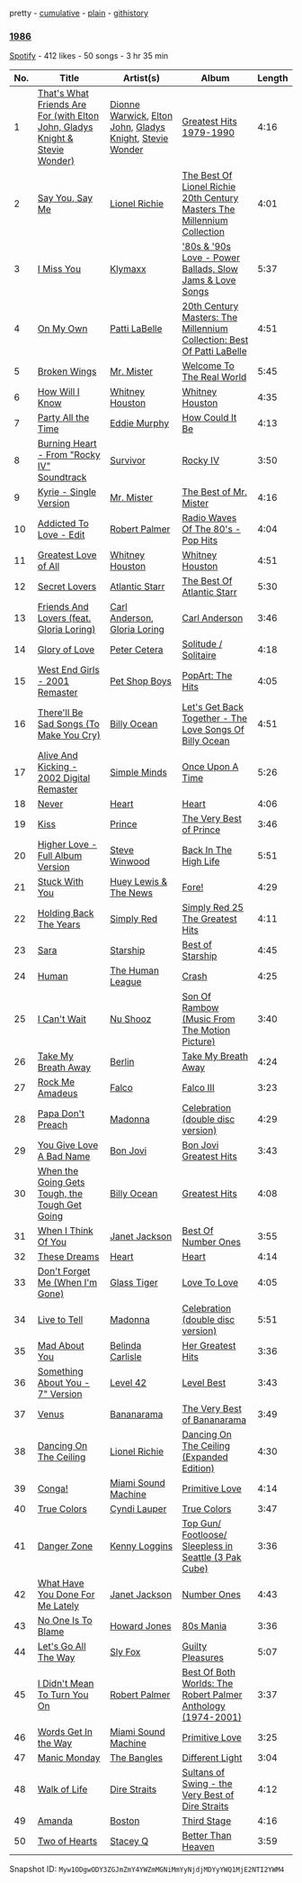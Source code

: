 pretty - [cumulative](/playlists/cumulative/3GM3OMvut5VuRht0dr8GJX.md) - [plain](/playlists/plain/3GM3OMvut5VuRht0dr8GJX) - [githistory](https://github.githistory.xyz/mackorone/spotify-playlist-archive/blob/main/playlists/plain/3GM3OMvut5VuRht0dr8GJX)

### [1986](https://open.spotify.com/playlist/3GM3OMvut5VuRht0dr8GJX)

> 

[Spotify](https://open.spotify.com/user/spotify) - 412 likes - 50 songs - 3 hr 35 min

| No. | Title | Artist(s) | Album | Length |
|---|---|---|---|---|
| 1 | [That's What Friends Are For \(with Elton John, Gladys Knight & Stevie Wonder\)](https://open.spotify.com/track/1cOj24fUMnBSXhtp7waHVW) | [Dionne Warwick](https://open.spotify.com/artist/2JSjCHK79gdaiPWdKiNUNp), [Elton John](https://open.spotify.com/artist/3PhoLpVuITZKcymswpck5b), [Gladys Knight](https://open.spotify.com/artist/2aXiJJHJei5BmCykxI37y0), [Stevie Wonder](https://open.spotify.com/artist/7guDJrEfX3qb6FEbdPA5qi) | [Greatest Hits 1979\-1990](https://open.spotify.com/album/0HpZFxWfSL8V4wzEtUvGFo) | 4:16 |
| 2 | [Say You, Say Me](https://open.spotify.com/track/36W7sqM1qkSJArXhlVMWAi) | [Lionel Richie](https://open.spotify.com/artist/3gMaNLQm7D9MornNILzdSl) | [The Best Of Lionel Richie 20th Century Masters The Millennium Collection](https://open.spotify.com/album/6UaOmeGGHUSHyy3F4ngAwa) | 4:01 |
| 3 | [I Miss You](https://open.spotify.com/track/0NFXlV3K5lZzGTPnWhalXH) | [Klymaxx](https://open.spotify.com/artist/2wh5Qu35PjDbJBqAv65RGa) | ['80s & '90s Love \- Power Ballads, Slow Jams & Love Songs](https://open.spotify.com/album/4KHTMXXAAPPpDwVzRmsiis) | 5:37 |
| 4 | [On My Own](https://open.spotify.com/track/5lQyKTM5MZsrObdRbIjJv4) | [Patti LaBelle](https://open.spotify.com/artist/0ty0xha1dbprYIUAQufkFn) | [20th Century Masters: The Millennium Collection: Best Of Patti LaBelle](https://open.spotify.com/album/2OK1pukLZGIHosu05lpkvS) | 4:51 |
| 5 | [Broken Wings](https://open.spotify.com/track/63nVsCAdxu9OdeRhe58wiE) | [Mr\. Mister](https://open.spotify.com/artist/7Bah8E0kCETqEpAHI6CPzQ) | [Welcome To The Real World](https://open.spotify.com/album/1vmioa1hsabaxkYnYKROT1) | 5:45 |
| 6 | [How Will I Know](https://open.spotify.com/track/5tdKaKLnC4SgtDZ6RlWeal) | [Whitney Houston](https://open.spotify.com/artist/6XpaIBNiVzIetEPCWDvAFP) | [Whitney Houston](https://open.spotify.com/album/2MH37enG6IPvNK5QFLyKes) | 4:35 |
| 7 | [Party All the Time](https://open.spotify.com/track/6N5DRCQUSXT1qQqmqsO92B) | [Eddie Murphy](https://open.spotify.com/artist/1Zq8pfBl4ejCMrWdeAdphc) | [How Could It Be](https://open.spotify.com/album/2ghvihRomDb37X59VK6hp5) | 4:13 |
| 8 | [Burning Heart \- From "Rocky IV" Soundtrack](https://open.spotify.com/track/2avaSeKHI5l4sLruVfLdi2) | [Survivor](https://open.spotify.com/artist/26bcq2nyj5GB7uRr558iQg) | [Rocky IV](https://open.spotify.com/album/3t3BbpFJiGcXl4jI5CRLLA) | 3:50 |
| 9 | [Kyrie \- Single Version](https://open.spotify.com/track/5BXj1QDRU77J1ngVavG1tI) | [Mr\. Mister](https://open.spotify.com/artist/7Bah8E0kCETqEpAHI6CPzQ) | [The Best of Mr\. Mister](https://open.spotify.com/album/0qCccU99b8JabM1xPpWJKh) | 4:16 |
| 10 | [Addicted To Love \- Edit](https://open.spotify.com/track/5qUliRaqliPfqrG3oQrp72) | [Robert Palmer](https://open.spotify.com/artist/530Sdm7eqqzWBdDmILMgnu) | [Radio Waves Of The 80's \- Pop Hits](https://open.spotify.com/album/5jyYlJdBiy75c2SBe0xq9K) | 4:04 |
| 11 | [Greatest Love of All](https://open.spotify.com/track/6yJxCltgtmGxIgKOS6ndnu) | [Whitney Houston](https://open.spotify.com/artist/6XpaIBNiVzIetEPCWDvAFP) | [Whitney Houston](https://open.spotify.com/album/2MH37enG6IPvNK5QFLyKes) | 4:51 |
| 12 | [Secret Lovers](https://open.spotify.com/track/4xwllvf4zL43zIj8K7H6zd) | [Atlantic Starr](https://open.spotify.com/artist/2YdVmtVBpIrv0N6WiBzSqm) | [The Best Of Atlantic Starr](https://open.spotify.com/album/31j5ZI5u1bMPFwdWWe7g6D) | 5:30 |
| 13 | [Friends And Lovers \(feat\. Gloria Loring\)](https://open.spotify.com/track/19u5G7pWq3Nj6lQiP4W4Hp) | [Carl Anderson](https://open.spotify.com/artist/7Bp4xXabhvbSB51SK3LJim), [Gloria Loring](https://open.spotify.com/artist/4OvZ8Dx72DO6lo6DRL6vjK) | [Carl Anderson](https://open.spotify.com/album/1bsg5MNMpHiXh6atVjXWv6) | 3:46 |
| 14 | [Glory of Love](https://open.spotify.com/track/1eyq8cjUQ2daFthW2PC2GM) | [Peter Cetera](https://open.spotify.com/artist/5xWPOujQqd4wXyB08slZ9Z) | [Solitude / Solitaire](https://open.spotify.com/album/1O2sEdKLsSHROEyYgUQmnb) | 4:18 |
| 15 | [West End Girls \- 2001 Remaster](https://open.spotify.com/track/3aQ06wb25CWisjA91kqgB4) | [Pet Shop Boys](https://open.spotify.com/artist/2ycnb8Er79LoH2AsR5ldjh) | [PopArt: The Hits](https://open.spotify.com/album/4wcFyCDvWuIAIIfemgtNUv) | 4:05 |
| 16 | [There'll Be Sad Songs \(To Make You Cry\)](https://open.spotify.com/track/0C8lgaKDpwGiPmUU9unT33) | [Billy Ocean](https://open.spotify.com/artist/5IDs1CK15HegSAhGEbSYXo) | [Let's Get Back Together \- The Love Songs Of Billy Ocean](https://open.spotify.com/album/6utd3gcqp662C70CoTKplv) | 4:51 |
| 17 | [Alive And Kicking \- 2002 Digital Remaster](https://open.spotify.com/track/2phcupbmqItBvC3OnsHQLF) | [Simple Minds](https://open.spotify.com/artist/6hN9F0iuULZYWXppob22Aj) | [Once Upon A Time](https://open.spotify.com/album/3QvvO6qqh3kIykcuVyKzTi) | 5:26 |
| 18 | [Never](https://open.spotify.com/track/4Jg1nU6FYvCWkqFw8Kr4bO) | [Heart](https://open.spotify.com/artist/34jw2BbxjoYalTp8cJFCPv) | [Heart](https://open.spotify.com/album/1VEQ2mal6ULVnEbk04b6Gp) | 4:06 |
| 19 | [Kiss](https://open.spotify.com/track/28S2K2KIvnZ9H6AyhRtenm) | [Prince](https://open.spotify.com/artist/5a2EaR3hamoenG9rDuVn8j) | [The Very Best of Prince](https://open.spotify.com/album/5oQClEU6YXiVoaz4ZTmOOO) | 3:46 |
| 20 | [Higher Love \- Full Album Version](https://open.spotify.com/track/1vhNjOtmfgoGy4J6ijCUSS) | [Steve Winwood](https://open.spotify.com/artist/5gxynDEKwNDgxGJmJjZyte) | [Back In The High Life](https://open.spotify.com/album/3O59NzKXBD0NGaqpDtVjie) | 5:51 |
| 21 | [Stuck With You](https://open.spotify.com/track/2cFl7utlqyZjCXN1G5nRvA) | [Huey Lewis & The News](https://open.spotify.com/artist/7A9yZMTrFZcgEWAX2kBfK6) | [Fore!](https://open.spotify.com/album/5L0vaNLbzgP8RIJqs1zamE) | 4:29 |
| 22 | [Holding Back The Years](https://open.spotify.com/track/5q04ftJMH7VjaKEbNUz18u) | [Simply Red](https://open.spotify.com/artist/1fa0cOhromAZdq2xRA4vv8) | [Simply Red 25 The Greatest Hits](https://open.spotify.com/album/0emaOw64y1tYsdwKpWwzvP) | 4:11 |
| 23 | [Sara](https://open.spotify.com/track/6V775dYuMO5BKjo9C3nhqL) | [Starship](https://open.spotify.com/artist/0kObWap02DEg9EAJ3PBxzf) | [Best of Starship](https://open.spotify.com/album/1iUToID4xbYZLLdfr82goF) | 4:45 |
| 24 | [Human](https://open.spotify.com/track/537yo062QIz16oQOgxmul3) | [The Human League](https://open.spotify.com/artist/1aX2dmV8XoHYCOQRxjPESG) | [Crash](https://open.spotify.com/album/5PHV7kFMuDYufMWOy68gNx) | 4:25 |
| 25 | [I Can't Wait](https://open.spotify.com/track/044fQJmT2fZUYcA3BnaOL2) | [Nu Shooz](https://open.spotify.com/artist/2The4Ur661sLPGndcUuuLu) | [Son Of Rambow \(Music From The Motion Picture\)](https://open.spotify.com/album/11N1EkkhbkBS2awMJ7mY4W) | 3:40 |
| 26 | [Take My Breath Away](https://open.spotify.com/track/1hZJcuz9iMoz6tLkFlIaUy) | [Berlin](https://open.spotify.com/artist/2aS6jYh7ysTL1ZUsHneNgM) | [Take My Breath Away](https://open.spotify.com/album/1gwQ8OK1YHKpzIxLKuc1MQ) | 4:24 |
| 27 | [Rock Me Amadeus](https://open.spotify.com/track/1Hs3XZxhdpHrOyiZBB4kEK) | [Falco](https://open.spotify.com/artist/0hLd40hVpRDGENe4KGZLnW) | [Falco III](https://open.spotify.com/album/6hBpEzVhzRn7zd1RILJ3FR) | 3:23 |
| 28 | [Papa Don't Preach](https://open.spotify.com/track/0Oa9Qtd0FuhcmLi3sWTF9F) | [Madonna](https://open.spotify.com/artist/6tbjWDEIzxoDsBA1FuhfPW) | [Celebration \(double disc version\)](https://open.spotify.com/album/43lok9zd7BW5CoYkXZs7S0) | 4:29 |
| 29 | [You Give Love A Bad Name](https://open.spotify.com/track/1MTMedlCphum6mRcd8YzvE) | [Bon Jovi](https://open.spotify.com/artist/58lV9VcRSjABbAbfWS6skp) | [Bon Jovi Greatest Hits](https://open.spotify.com/album/0C8Poy7zwJ1kQh2sldyvHm) | 3:43 |
| 30 | [When the Going Gets Tough, the Tough Get Going](https://open.spotify.com/track/6QyYTRZCrzjAUqchxGC91x) | [Billy Ocean](https://open.spotify.com/artist/5IDs1CK15HegSAhGEbSYXo) | [Greatest Hits](https://open.spotify.com/album/6O86TIFuVxSpIp0VnO71ZU) | 4:08 |
| 31 | [When I Think Of You](https://open.spotify.com/track/2oeha2Y6cQIw1LyhUWSjjq) | [Janet Jackson](https://open.spotify.com/artist/4qwGe91Bz9K2T8jXTZ815W) | [Best Of Number Ones](https://open.spotify.com/album/2nluxUhos0yCqlpXazGSVF) | 3:55 |
| 32 | [These Dreams](https://open.spotify.com/track/5fRTUCS48zwiGai2Ku8gSg) | [Heart](https://open.spotify.com/artist/34jw2BbxjoYalTp8cJFCPv) | [Heart](https://open.spotify.com/album/1VEQ2mal6ULVnEbk04b6Gp) | 4:14 |
| 33 | [Don't Forget Me \(When I'm Gone\)](https://open.spotify.com/track/3j6oEEPaUMzzw5i7gFIGDb) | [Glass Tiger](https://open.spotify.com/artist/53RaPTbZOx2mBoZD6LLWIv) | [Love To Love](https://open.spotify.com/album/6AbPhbIJmobHvCx7yH8YM9) | 4:05 |
| 34 | [Live to Tell](https://open.spotify.com/track/0OjKjWYMF8nrcHX8kj8D45) | [Madonna](https://open.spotify.com/artist/6tbjWDEIzxoDsBA1FuhfPW) | [Celebration \(double disc version\)](https://open.spotify.com/album/43lok9zd7BW5CoYkXZs7S0) | 5:51 |
| 35 | [Mad About You](https://open.spotify.com/track/6v9oV4RpWKJ5qbpAZqKqtZ) | [Belinda Carlisle](https://open.spotify.com/artist/7xkAwz0bQTGDSbkofyQt3U) | [Her Greatest Hits](https://open.spotify.com/album/7GivFffZAIHYTe4OftgIjL) | 3:36 |
| 36 | [Something About You \- 7" Version](https://open.spotify.com/track/2uXewDKMktNkkMfotqSxN6) | [Level 42](https://open.spotify.com/artist/0L9xkvBPcEp1nrhDrodxc5) | [Level Best](https://open.spotify.com/album/43lw3eUmzsmn3YSxUiMY9x) | 3:43 |
| 37 | [Venus](https://open.spotify.com/track/4kxOMXF9aVjztdBVM12gbn) | [Bananarama](https://open.spotify.com/artist/3sc7iUG1Wwpwx7bHeZolgx) | [The Very Best of Bananarama](https://open.spotify.com/album/6uhTVtzDPWB4kgiV6QMh4z) | 3:49 |
| 38 | [Dancing On The Ceiling](https://open.spotify.com/track/0snPJPxkk0MbTc0xeUvAPt) | [Lionel Richie](https://open.spotify.com/artist/3gMaNLQm7D9MornNILzdSl) | [Dancing On The Ceiling \(Expanded Edition\)](https://open.spotify.com/album/5IvqScO5vIXQ2zrxtpCVHf) | 4:30 |
| 39 | [Conga!](https://open.spotify.com/track/3FdHgoJbH3DXNtGLh56pFu) | [Miami Sound Machine](https://open.spotify.com/artist/18xgcedCGxFbqLbIQn5R8F) | [Primitive Love](https://open.spotify.com/album/70ziXyCSplSPUpFmq9kh6M) | 4:14 |
| 40 | [True Colors](https://open.spotify.com/track/2A6yzRGMgSQCUapR2ptm6A) | [Cyndi Lauper](https://open.spotify.com/artist/2BTZIqw0ntH9MvilQ3ewNY) | [True Colors](https://open.spotify.com/album/31TRqoVBTQi0lzlPLtvINn) | 3:47 |
| 41 | [Danger Zone](https://open.spotify.com/track/1GYYqJlTVKrz6NUMbokAYm) | [Kenny Loggins](https://open.spotify.com/artist/3Y3xIwWyq5wnNHPp5gPjOW) | [Top Gun/ Footloose/ Sleepless in Seattle \(3 Pak Cube\)](https://open.spotify.com/album/5mH6R8uFW8C6YsyT1bBDk2) | 3:36 |
| 42 | [What Have You Done For Me Lately](https://open.spotify.com/track/586bkJBqAeLkTy4n1pb8nH) | [Janet Jackson](https://open.spotify.com/artist/4qwGe91Bz9K2T8jXTZ815W) | [Number Ones](https://open.spotify.com/album/72AKESbPVJH2P2lq7i1owF) | 4:43 |
| 43 | [No One Is To Blame](https://open.spotify.com/track/1U2C1dJY7GIyx87KNzfVbK) | [Howard Jones](https://open.spotify.com/artist/6loBF9iQdE11WSX29fNKqY) | [80s Mania](https://open.spotify.com/album/5hgzC9IxDx8wcos3LTGrCh) | 3:36 |
| 44 | [Let's Go All The Way](https://open.spotify.com/track/2qxrA7khrMA6icoq9cn2wY) | [Sly Fox](https://open.spotify.com/artist/6wU099wsnfSuP0lxWc0jgt) | [Guilty Pleasures](https://open.spotify.com/album/39Fjjtbpt4dvlBeN9SX95r) | 5:07 |
| 45 | [I Didn't Mean To Turn You On](https://open.spotify.com/track/7DGIv9rjJSL7Bfls23QMeh) | [Robert Palmer](https://open.spotify.com/artist/530Sdm7eqqzWBdDmILMgnu) | [Best Of Both Worlds: The Robert Palmer Anthology \(1974\-2001\)](https://open.spotify.com/album/7k4OkVUV9POKeujFb1UXH0) | 3:37 |
| 46 | [Words Get In the Way](https://open.spotify.com/track/5xbqrbNPBTAOGDA6GD3O46) | [Miami Sound Machine](https://open.spotify.com/artist/18xgcedCGxFbqLbIQn5R8F) | [Primitive Love](https://open.spotify.com/album/70ziXyCSplSPUpFmq9kh6M) | 3:25 |
| 47 | [Manic Monday](https://open.spotify.com/track/5KYoPa5akZxiCn38xelbqI) | [The Bangles](https://open.spotify.com/artist/51l0uqRxGaczYr4271pVIC) | [Different Light](https://open.spotify.com/album/3hT7UdiMQ2FtQp9BDXFqXl) | 3:04 |
| 48 | [Walk of Life](https://open.spotify.com/track/5ij84aZDvRN4zSHSh2L6pl) | [Dire Straits](https://open.spotify.com/artist/0WwSkZ7LtFUFjGjMZBMt6T) | [Sultans of Swing \- the Very Best of Dire Straits](https://open.spotify.com/album/3Rk48nd3gDgBIq0uYT98AS) | 4:12 |
| 49 | [Amanda](https://open.spotify.com/track/4gpext9x0CbdD9NWaa4nDj) | [Boston](https://open.spotify.com/artist/29kkCKKGXheHuoO829FxWK) | [Third Stage](https://open.spotify.com/album/3ZjhhUHc4jFc6ZOTchjXsv) | 4:16 |
| 50 | [Two of Hearts](https://open.spotify.com/track/2dURQIBrw3XcHyVZlfdpC1) | [Stacey Q](https://open.spotify.com/artist/3q8tRS0hCMVCylgKAoA0ya) | [Better Than Heaven](https://open.spotify.com/album/71st36nPTXAgWnEaNg9AZa) | 3:59 |

Snapshot ID: `Myw1ODgwODY3ZGJmZmY4YWZmMGNiMmYyNjdjMDYyYWQ1MjE2NTI2YWM4`
